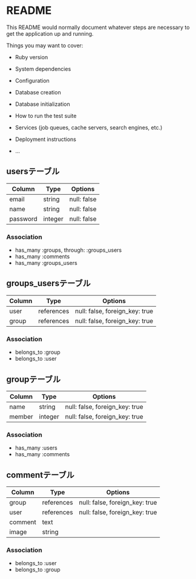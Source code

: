 # README

This README would normally document whatever steps are necessary to get the
application up and running.

Things you may want to cover:

* Ruby version

* System dependencies

* Configuration

* Database creation

* Database initialization

* How to run the test suite

* Services (job queues, cache servers, search engines, etc.)

* Deployment instructions

* ...

## usersテーブル
|Column|Type|Options|
|------|----|-------|
|email|string|null: false|
|name|string|null: false|
|password|integer|null: false|

### Association
- has_many :groups, through: :groups_users
- has_many :comments
- has_many :groups_users


## groups_usersテーブル
|Column|Type|Options|
|------|----|-------|
|user|references|null: false, foreign_key: true|
|group|references|null: false, foreign_key: true|

### Association
- belongs_to :group
- belongs_to :user


## groupテーブル
|Column|Type|Options|
|------|----|-------|
|name|string|null: false, foreign_key: true|
|member|integer|null: false, foreign_key: true|

### Association
- has_many :users
- has_many :comments


## commentテーブル

|Column|Type|Options|
|------|----|-------|
|group|references|null: false, foreign_key: true|
|user|references|null: false, foreign_key: true|
|comment|text||
|image|string||

### Association
- belongs_to :user
- belongs_to :group